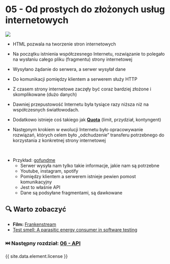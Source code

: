 # 05 - Od prostych do złożonych usług internetowych

<a href="https://en.wikipedia.org/wiki/Client%E2%80%93server_model">
    <img src="https://upload.wikimedia.org/wikipedia/commons/c/c9/Client-server-model.svg">
</a>

* HTML pozwala na tworzenie stron internetowych
* Na początku istnienia współczesnego Internetu, rozwiązanie to polegało na wysłaniu całego pliku (fragmentu) strony
  internetowej
* Wysyłano żądanie do serwera, a serwer wysyłał dane
* Do komunikacji pomiędzy klientem a serwerem służy HTTP
* Z czasem strony internetowe zaczęły być coraz bardziej złożone i skomplikowane (dużo danych)
* Dawniej przepustowość Internetu była tysiące razy niższa niż na współczesnych światłowodach.
* Dodatkowo istnieje coś takiego jak [**Quota**](additional-content/05-01-quota.md) (limit, przydział, kontyngent)

* Następnym krokiem w ewolucji Internetu było opracowywanie rozwiązań, których celem było „odchudzenie” transferu
  potrzebnego do korzystania z konkretnej strony internetowej

<br>

* Przykład: [gofundme](https://www.gofundme.com/f/neseblod-records-fire-fund?modal=donations&tab=all)
    * Serwer wysyła nam tylko takie informacje, jakie nam są potrzebne
    * Youtube, instagram, spotify
    * Pomiędzy klientem a serwerem istnieje pewien pomost komunikacyjny
    * Jest to właśnie API
    * Dane są podsyłane fragmentami, są dawkowane

## 🔍 Warto zobaczyć

* **Film:** [Frankenstream](https://kadote870.github.io/my_little_test_helpers/content/movie/frankenstream.html)
* [Test smell: A parasitic energy consumer in software testing](additional-content/05-02-test-smell-a-parasitic-energy-consumer-in-software-testing.md)

### ⏭️ Następny rozdział: [06 - API](06-api.md)

{{ site.data.element.license }}